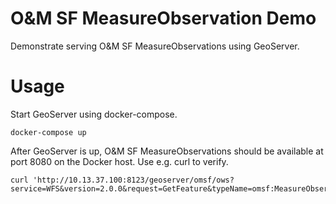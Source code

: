 # O&M SF MeasureObservation Demo

Demonstrate serving O&M SF MeasureObservations using GeoServer.

# Usage

Start GeoServer using docker-compose.

```
docker-compose up
```

After GeoServer is up, O&M SF MeasureObservations should be available at port 8080 on the Docker host. Use e.g. curl to verify.

```
curl 'http://10.13.37.100:8123/geoserver/omsf/ows?service=WFS&version=2.0.0&request=GetFeature&typeName=omsf:MeasureObservation&count=1'
```

